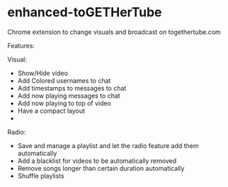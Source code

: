 # enhanced-toGETHerTube
Chrome extension to change visuals and broadcast on togethertube.com

Features:

Visual:
 - Show/Hide video
 - Add Colored usernames to chat
 - Add timestamps to messages to chat
 - Add now playing messages to chat
 - Add now playing to top of video
 - Have a compact layout
 - 
Radio:
 - Save and manage a playlist and let the radio feature add them automatically
 - Add a blacklist for videos to be automatically removed
 - Remove songs longer than certain duration automatically
 - Shuffle playlists

